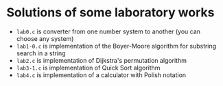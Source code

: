 # Solutions of some laboratory works
- `lab0.c` is converter from one number system to another (you can choose any system)
- `lab1-0.c` is implementation of the Boyer-Moore algorithm for substring search in a string
- `lab2.c` is implementation of Dijkstra's permutation algorithm
- `lab3-1.c` is implementation of Quick Sort algorithm
- `lab4.c` is implementation of a calculator with Polish notation
